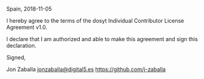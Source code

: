 Spain, 2018-11-05

I hereby agree to the terms of the dosyt Individual Contributor License
Agreement v1.0.

I declare that I am authorized and able to make this agreement and sign this
declaration.

Signed,

Jon Zaballa jonzaballa@digital5.es https://github.com/j-zaballa